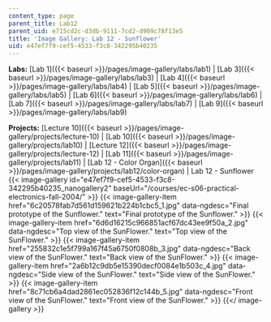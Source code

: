 ```yaml
---
content_type: page
parent_title: Lab12
parent_uid: e715cd2c-d3db-9111-7cd2-d909c78f13e5
title: 'Image Gallery: Lab 12 - Sunflower'
uid: e47ef7f9-cef5-4533-f3c8-342295b40235
---
```


**Labs:** [Lab 1]({{< baseurl >}}/pages/image-gallery/labs/lab1) | [Lab 3]({{< baseurl >}}/pages/image-gallery/labs/lab3) | [Lab 4]({{< baseurl >}}/pages/image-gallery/labs/lab4) | [Lab 5]({{< baseurl >}}/pages/image-gallery/labs/lab5) | [Lab 6]({{< baseurl >}}/pages/image-gallery/labs/lab6) | [Lab 7]({{< baseurl >}}/pages/image-gallery/labs/lab7) | [Lab 9]({{< baseurl >}}/pages/image-gallery/labs/lab9)

**Projects:** [Lecture 10]({{< baseurl >}}/pages/image-gallery/projects/lecture-10) | [Lab 10]({{< baseurl >}}/pages/image-gallery/projects/lab10) | [Lecture 12]({{< baseurl >}}/pages/image-gallery/projects/lecture-12) | [Lab 11]({{< baseurl >}}/pages/image-gallery/projects/lab11) | [Lab 12 - Color Organ]({{< baseurl >}}/pages/image-gallery/projects/lab12/color-organ) | Lab 12 - Sunflower
{{< image-gallery id="e47ef7f9-cef5-4533-f3c8-342295b40235_nanogallery2" baseUrl="/courses/ec-s06-practical-electronics-fall-2004/" >}}
{{< image-gallery-item href="6c20578fab7d561d159621b224b1cbc5_1.jpg" data-ngdesc="Final prototype of the Sunflower." text="Final prototype of the Sunflower." >}}
{{< image-gallery-item href="6d6d16215c966851acf67dc43ee9f50a_2.jpg" data-ngdesc="Top view of the SunFlower." text="Top view of the SunFlower." >}}
{{< image-gallery-item href="255832c1e5f799a167f45a6750f0808b_3.jpg" data-ngdesc="Back view of the SunFlower." text="Back view of the SunFlower." >}}
{{< image-gallery-item href="2a6b12c9db5e15390decf0084e1b503c_4.jpg" data-ngdesc="Side view of the SunFlower." text="Side view of the SunFlower." >}}
{{< image-gallery-item href="8c71cb6a4dad2861ec052836f12c144b_5.jpg" data-ngdesc="Front view of the SunFlower." text="Front view of the SunFlower." >}}
{{</ image-gallery >}}
